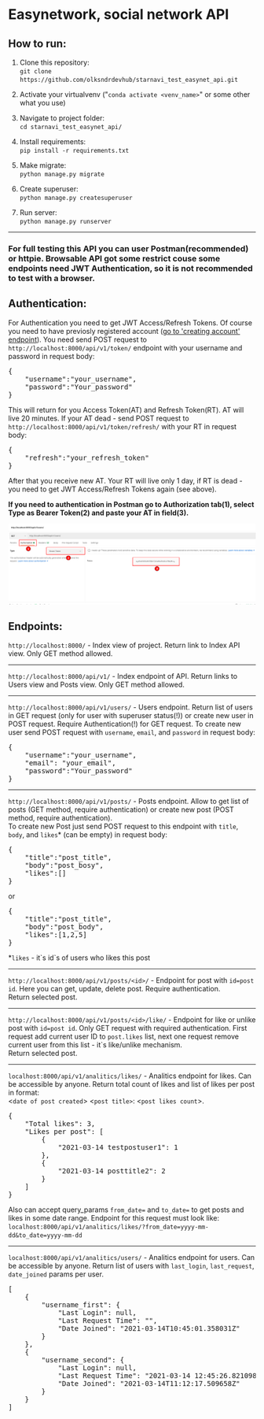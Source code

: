 # Easynetwork, social network API


## How to run:  
1. Clone this repository:  
`git clone https://github.com/olksndrdevhub/starnavi_test_easynet_api.git`  


2. Activate your virtualvenv ("`conda activate <venv_name>`" or some other what you use)  

3. Navigate to project folder:  
`cd starnavi_test_easynet_api/`

4. Install requirements:  
`pip install -r requirements.txt`

5. Make migrate:  
`python manage.py migrate`  

6. Create superuser:  
`python manage.py createsuperuser`

7. Run server:  
`python manage.py runserver`

<hr>

### For full testing this API you can user Postman(recommended) or httpie. Browsable API got some restrict couse some endpoints need JWT Authentication, so it is not recommended to test with a browser.

## Authentication:  

For Authentication you need to get JWT Access/Refresh Tokens. Of course you need to have previosly registered account ([go to 'creating account' endpoint](#creating_account)). You need send POST request to `http://localhost:8000/api/v1/token/` endpoint with your username and password in request body:  
<pre>
{
    "username":"your_username",
    "password":"Your_password"
}
</pre>  
This will return for you Access Token(AT) and Refresh Token(RT). AT will live 20 minutes. If your AT dead - send POST request to `http://localhost:8000/api/v1/token/refresh/` with your RT in request body:  
<pre>
{
    "refresh":"your_refresh_token"
}
</pre>  
After that you receive new AT. Your RT will live only 1 day, if RT is dead - you need to get JWT Access/Refresh Tokens again (see above).

<b>If you need to authentication in Postman go to Authorization tab(1), select Type as Bearer Token(2) and paste your AT in field(3).</b>  

![postman manual](readme_res/auth_pic.png)

## Endpoints:  

`http://localhost:8000/` - Index view of project. Return link to Index API view. Only GET method allowed.  
<hr>

`http://localhost:8000/api/v1/` - Index endpoint of API. Return links to Users view and Posts view. Only GET method allowed.  
<hr>

`http://localhost:8000/api/v1/users/` - Users endpoint. <a name='creating_account'></a> Return list of users in GET request (only for user with superuser status(!)) or create new user in POST request. Require Authentication(!) for GET request. To create new user send POST request with `username`, `email`, and `password` in request body:
<pre>
{
    "username":"your_username",
    "email": "your_email",
    "password":"Your_password"
}
</pre>
<hr>

`http://localhost:8000/api/v1/posts/` - Posts endpoint. Allow to get list of posts (GET method, require authentication) or create new post (POST method, require authentication).  
To create new Post just send POST request to this endpoint with `title`, `body`, and `likes`* (can be empty) in request body:
<pre>
{
    "title":"post_title",
    "body":"post_bosy",
    "likes":[]
}
</pre>
or
<pre>
{
    "title":"post_title",
    "body":"post_body",
    "likes":[1,2,5]
}
</pre>
*`likes` - it\`s id`s of users who likes this post
<hr>

`http://localhost:8000/api/v1/posts/<id>/` - Endpoint for post with `id=post id`. Here you can get, update, delete post. Require authentication.  
Return selected post.
<hr>

`http://localhost:8000/api/v1/posts/<id>/like/` - Endpoint for like or unlike post with `id=post id`. Only GET request with required authentication. First request add current user ID to `post.likes` list, next one request remove current user from this list - it`s like/unlike mechanism.  
Return selected post.
<hr>

`localhost:8000/api/v1/analitics/likes/` - Analitics endpoint for likes. Can be accessible by anyone. Return total count of likes and list of likes per post in format:  
<`date of post created`> <`post title>`: <`post likes count`>.
<pre>
{
    "Total likes": 3,
    "Likes per post": [
        {
            "2021-03-14 testpostuser1": 1
        },
        {
            "2021-03-14 posttitle2": 2
        }
    ]
}
</pre>

Also can accept query_params `from_date=` and `to_date=` to get posts and likes in some date range. Endpoint for this request must look like:  
`localhost:8000/api/v1/analitics/likes/?from_date=yyyy-mm-dd&to_date=yyyy-mm-dd`  
<hr>

`localhost:8000/api/v1/analitics/users/` - Analitics endpoint for users. Can be accessible by anyone. Return list of users with `last_login`, `last_request`, `date_joined` params per user. 
<pre>
[
    {
        "username_first": {
            "Last Login": null,
            "Last Request Time": "",
            "Date Joined": "2021-03-14T10:45:01.358031Z"
        }
    },
    {
        "username_second": {
            "Last Login": null,
            "Last Request Time": "2021-03-14 12:45:26.821098+00:00",
            "Date Joined": "2021-03-14T11:12:17.509658Z"
        }
    }
]
</pre>
